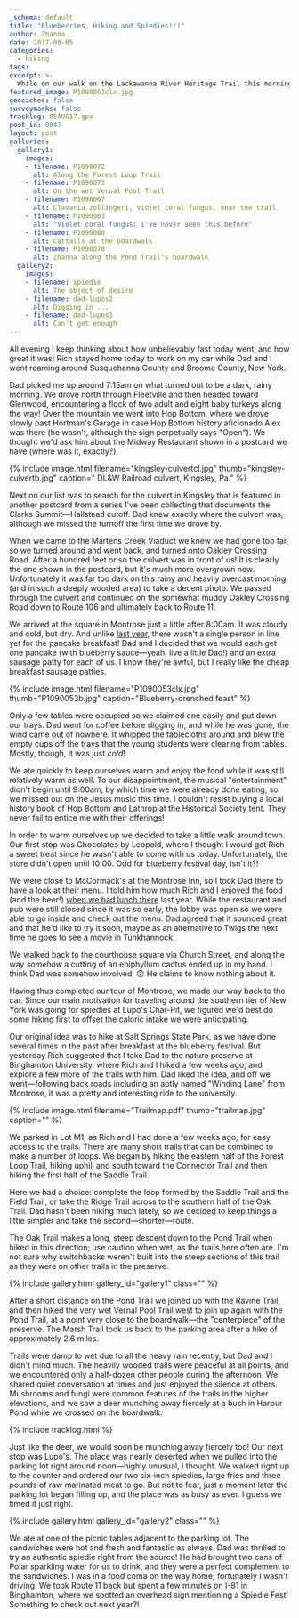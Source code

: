 ```yaml
---
_schema: default
title: "Blueberries, Hiking and Spiedies!!!"
author: Zhanna
date: 2017-08-05
categories:
  - hiking
tags:
excerpt: >-
  While on our walk on the Lackawanna River Heritage Trail this morning, Rich and I found "Piecing Together the Past #2."
featured_image: P1090063clx.jpg
geocaches: false
surveymarks: false
tracklog: 05AUG17.gpx
post_id: 8047
layout: post
galleries:
  gallery1:
    images:
    - filename: P1090072
      alt: Along the Forest Loop Trail
    - filename: P1090073
      alt: On the wet Vernal Pool Trail  
    - filename: P1090067
      alt: Clavaria zollingeri, violet coral fungus, near the trail
    - filename: P1090063
      alt: "Violet coral fungus: I've never seen this before"
    - filename: P1090080
      alt: Cattails at the boardwalk
    - filename: P1090078
      alt: Zhanna along the Pond Trail's boardwalk  
  gallery2:
    images:
    - filename: spiedie
      alt: The object of desire
    - filename: dad-lupos2
      alt: Digging in ...
    - filename: dad-lupos1
      alt: Can't get enough             
---
```


All evening I keep thinking about how unbelievably fast today went, and how great it was! Rich stayed home today to work on my car while Dad and I went roaming around Susquehanna County and Broome County, New York. 

Dad picked me up around 7:15am on what turned out to be a dark, rainy morning. We drove north through Fleetville and then headed toward Glenwood, encountering a flock of two adult and eight baby turkeys along the way! Over the mountain we went into Hop Bottom, where we drove slowly past Hortman's Garage in case Hop Bottom history aficionado Alex was there (he wasn't, although the sign perpetually says "Open"). We thought we'd ask him about the Midway Restaurant shown in a postcard we have (where was it, exactly?). 

{% include image.html filename="kingsley-culvertcl.jpg" thumb="kingsley-culvertb.jpg" caption=" DL&W Railroad culvert, Kingsley, Pa." %}

Next on our list was to search for the culvert in Kingsley that is featured in another postcard from a series I've been collecting that documents the Clarks Summit—Hallstead cutoff. Dad knew exactly where the culvert was, although we missed the turnoff the first time we drove by. 

When we came to the Martens Creek Viaduct we knew we had gone too far, so we turned around and went back, and turned onto Oakley Crossing Road. After a hundred feet or so the culvert was in front of us! It is clearly the one shown in the postcard, but it's much more overgrown now. Unfortunately it was far too dark on this rainy and heavily overcast morning (and in such a deeply wooded area) to take a decent photo. We passed through the culvert and continued on the somewhat muddy Oakley Crossing Road down to Route 106 and ultimately back to Route 11.

We arrived at the square in Montrose just a little after 8:00am. It was cloudy and cold, but dry. And unlike [last year](/2016/08/05/a-morning-in-montrose-and-woodbourne), there wasn't a single person in line yet for the pancake breakfast! Dad and I decided that we would each get one pancake (with blueberry sauce—yeah, live a little Dad!) and an extra sausage patty for each of us. I know they're awful, but I really like the cheap breakfast sausage patties. 

{% include image.html filename="P1090053clx.jpg" thumb="P1090053b.jpg" caption="Blueberry-drenched feast" %}

Only a few tables were occupied so we claimed one easily and put down our trays. Dad went for coffee before digging in, and while he was gone, the wind came out of nowhere. It whipped the tablecloths around and blew the empty cups off the trays that the young students were clearing from tables. Mostly, though, it was just _cold_! 

We ate quickly to keep ourselves warm and enjoy the food while it was still relatively warm as well. To our disappointment, the musical "entertainment" didn't begin until 9:00am, by which time we were already done eating, so we missed out on the Jesus music this time. I couldn't resist buying a local history book of Hop Bottom and Lathrop at the Historical Society tent. They never fail to entice me with their offerings!

In order to warm ourselves up we decided to take a little walk around town. Our first stop was Chocolates by Leopold, where I thought I would get Rich a sweet treat since he wasn't able to come with us today. Unfortunately, the store didn't open until 10:00. Odd for blueberry festival day, isn't it?!  

We were close to McCormack's at the Montrose Inn, so I took Dad there to have a look at their menu. I told him how much Rich and I enjoyed the food (and the beer!) [when we had lunch there](/2016/07/26/pokemontrose-go-the-exciting-conclusion) last year. While the restaurant and pub were still closed since it was so early, the lobby was open so we were able to go inside and check out the menu. Dad agreed that it sounded great and that he'd like to try it soon, maybe as an alternative to Twigs the next time he goes to see a movie in Tunkhannock.

We walked back to the courthouse square via Church Street, and along the way _somehow_ a cutting of an epiphyllum cactus ended up in my hand. I think Dad was somehow involved. :astonished: He claims to know nothing about it.

Having thus completed our tour of Montrose, we made our way back to the car. Since our main motivation for traveling around the southern tier of New York was going for spiedies at Lupo's Char-Pit, we figured we'd best do some hiking first to offset the caloric intake we were anticipating. 

Our original idea was to hike at Salt Springs State Park, as we have done several times in the past after breakfast at the blueberry festival. But yesterday Rich suggested that I take Dad to the nature preserve at Binghamton University, where Rich and I hiked a few weeks ago, and explore a few more of the trails with him. Dad liked the idea, and off we went—following back roads including an aptly named "Winding Lane" from Montrose, it was a pretty and interesting ride to the university.

<!-- TODO: Set up lightgallery to open PDFs? https://github.com/sachinchoolur/lightGallery/blob/37dfaa07b279f17c63b5293104ad1291637f150f/site/content/demos/iframe.md -->

{% include image.html filename="Trailmap.pdf" thumb="trailmap.jpg" caption="" %}

We parked in Lot M1, as Rich and I had done a few weeks ago, for easy access to the trails. There are many short trails that can be combined to make a number of loops. We began by hiking the eastern half of the Forest Loop Trail, hiking uphill and south toward the Connector Trail and then hiking the first half of the Saddle Trail. 

Here we had a choice: complete the loop formed by the Saddle Trail and the Field Trail, or take the Ridge Trail across to the southern half of the Oak Trail. Dad hasn't been hiking much lately, so we decided to keep things a little simpler and take the second—shorter—route. 

The Oak Trail makes a long, steep descent down to the Pond Trail when hiked in this direction; use caution when wet, as the trails here often are. I'm not sure why switchbacks weren't built into the steep sections of this trail as they were on other trails in the preserve. 

{% include gallery.html gallery_id="gallery1" class="" %}

After a short distance on the Pond Trail we joined up with the Ravine Trail, and then hiked the very wet Vernal Pool Trail west to join up again with the Pond Trail, at a point very close to the boardwalk—the "centerpiece" of the preserve. The Marsh Trail took us back to the parking area after a hike of approximately 2.6 miles. 

Trails were damp to wet due to all the heavy rain recently, but Dad and I didn't mind much. The heavily wooded trails were peaceful at all points, and we encountered only a half-dozen other people during the afternoon. We shared quiet conversation at times and just enjoyed the silence at others. Mushrooms and fungi were common features of the trails in the higher elevations, and we saw a deer munching away fiercely at a bush in Harpur Pond while we crossed on the boardwalk.

{% include tracklog.html %}

Just like the deer, we would soon be munching away fiercely too! Our next stop was Lupo's. The place was nearly deserted when we pulled into the parking lot right around noon—highly unusual, I thought. We walked right up to the counter and ordered our two six-inch spiedies, large fries and three pounds of raw marinated meat to go. But not to fear, just a moment later the parking lot began filling up, and the place was as busy as ever. I guess we timed it just right.

{% include gallery.html gallery_id="gallery2" class="" %}

We ate at one of the picnic tables adjacent to the parking lot. The sandwiches were hot and fresh and fantastic as always. Dad was thrilled to try an authentic spiedie right from the source! He had brought two cans of Polar sparkling water for us to drink, and they were a perfect complement to the sandwiches. I was in a food coma on the way home; fortunately I wasn't driving. We took Route 11 back but spent a few minutes on I-81 in Binghamton, where we spotted an overhead sign mentioning a Spiedie Fest! Something to check out next year?!


 

 